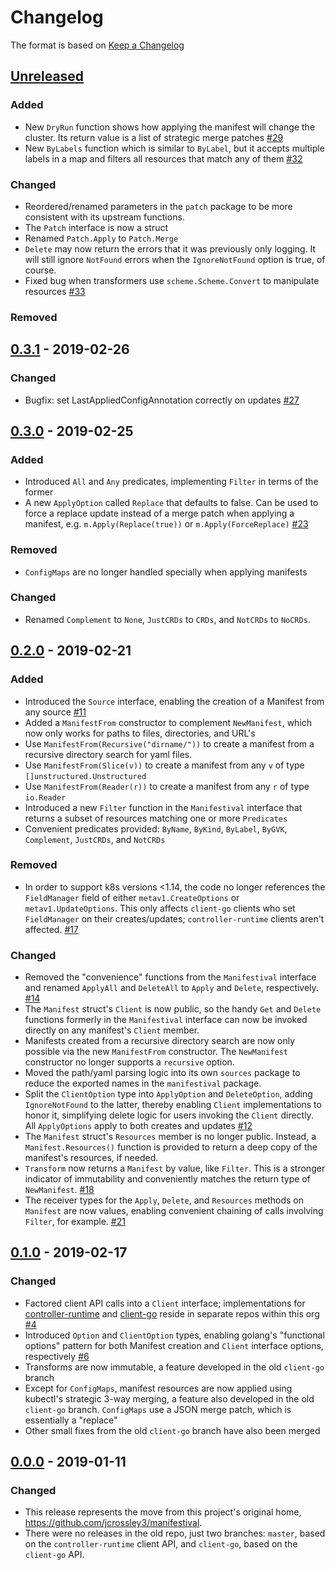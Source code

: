 # Changelog

The format is based on [Keep a Changelog](https://keepachangelog.com/en/1.0.0/)


## [Unreleased]

### Added

- New `DryRun` function shows how applying the manifest will change
  the cluster. Its return value is a list of strategic merge patches
  [#29](https://github.com/manifestival/manifestival/pull/29)
- New `ByLabels` function which is similar to `ByLabel`, but it
  accepts multiple labels in a map and filters all resources that
  match any of them [#32](https://github.com/manifestival/manifestival/pull/32)

### Changed

- Reordered/renamed parameters in the `patch` package to be more
  consistent with its upstream functions.
- The `Patch` interface is now a struct
- Renamed `Patch.Apply` to `Patch.Merge`
- `Delete` may now return the errors that it was previously only
  logging. It will still ignore `NotFound` errors when the
  `IgnoreNotFound` option is true, of course.
- Fixed bug when transformers use `scheme.Scheme.Convert` to
  manipulate resources [#33](https://github.com/manifestival/manifestival/pull/33)

### Removed


## [0.3.1] - 2019-02-26

### Changed

- Bugfix: set LastAppliedConfigAnnotation correctly on updates
  [#27](https://github.com/manifestival/manifestival/issues/27)


## [0.3.0] - 2019-02-25

### Added

- Introduced `All` and `Any` predicates, implementing `Filter` in
  terms of the former
- A new `ApplyOption` called `Replace` that defaults to false. Can be
  used to force a replace update instead of a merge patch when
  applying a manifest, e.g. `m.Apply(Replace(true))` or
  `m.Apply(ForceReplace)` [#23](https://github.com/manifestival/manifestival/issues/23)

### Removed

- `ConfigMaps` are no longer handled specially when applying manifests

### Changed

- Renamed `Complement` to `None`, `JustCRDs` to `CRDs`, and `NotCRDs`
  to `NoCRDs`.


## [0.2.0] - 2019-02-21

### Added

- Introduced the `Source` interface, enabling the creation of a
  Manifest from any source [#11](https://github.com/manifestival/manifestival/pull/11)
- Added a `ManifestFrom` constructor to complement `NewManifest`,
  which now only works for paths to files, directories, and URL's
- Use `ManifestFrom(Recursive("dirname/"))` to create a manifest from
  a recursive directory search for yaml files.
- Use `ManifestFrom(Slice(v))` to create a manifest from any `v` of type
  `[]unstructured.Unstructured`
- Use `ManifestFrom(Reader(r))` to create a manifest from any `r` of
  type `io.Reader`
- Introduced a new `Filter` function in the `Manifestival` interface
  that returns a subset of resources matching one or more `Predicates`
- Convenient predicates provided: `ByName`, `ByKind`, `ByLabel`,
  `ByGVK`, `Complement`, `JustCRDs`, and `NotCRDs`

### Removed

- In order to support k8s versions <1.14, the code no longer
  references the `FieldManager` field of either `metav1.CreateOptions`
  or `metav1.UpdateOptions`. This only affects `client-go` clients who
  set `FieldManager` on their creates/updates; `controller-runtime`
  clients aren't affected.
  [#17](https://github.com/manifestival/manifestival/issues/17)

### Changed

- Removed the "convenience" functions from the `Manifestival`
  interface and renamed `ApplyAll` and `DeleteAll` to `Apply` and
  `Delete`, respectively. [#14](https://github.com/manifestival/manifestival/issues/14)
- The `Manifest` struct's `Client` is now public, so the handy `Get`
  and `Delete` functions formerly in the `Manifestival` interface can
  now be invoked directly on any manifest's `Client` member.
- Manifests created from a recursive directory search are now only
  possible via the new `ManifestFrom` constructor. The `NewManifest`
  constructor no longer supports a `recursive` option.
- Moved the path/yaml parsing logic into its own `sources` package to
  reduce the exported names in the `manifestival` package.
- Split the `ClientOption` type into `ApplyOption` and `DeleteOption`,
  adding `IgnoreNotFound` to the latter, thereby enabling `Client`
  implementations to honor it, simplifying delete logic for users
  invoking the `Client` directly. All `ApplyOptions` apply to both
  creates and updates
  [#12](https://github.com/manifestival/manifestival/pull/12)
- The `Manifest` struct's `Resources` member is no longer public.
  Instead, a `Manifest.Resources()` function is provided to return a
  deep copy of the manifest's resources, if needed.
- `Transform` now returns a `Manifest` by value, like `Filter`. This
  is a stronger indicator of immutability and conveniently matches the
  return type of `NewManifest`. [#18](https://github.com/manifestival/manifestival/issues/18)
- The receiver types for the `Apply`, `Delete`, and `Resources`
  methods on `Manifest` are now values, enabling convenient chaining
  of calls involving `Filter`, for example. [#21](https://github.com/manifestival/manifestival/issues/21)


## [0.1.0] - 2019-02-17

### Changed

- Factored client API calls into a `Client` interface; implementations
  for [controller-runtime] and [client-go] reside in separate repos
  within this org [#4](https://github.com/manifestival/manifestival/issues/4)
- Introduced `Option` and `ClientOption` types, enabling golang's
  "functional options" pattern for both Manifest creation and `Client`
  interface options, respectively [#6](https://github.com/manifestival/manifestival/issues/6)
- Transforms are now immutable, a feature developed in the old
  `client-go` branch
- Except for `ConfigMaps`, manifest resources are now applied using
  kubectl's strategic 3-way merging, a feature also developed in the
  old `client-go` branch. `ConfigMaps` use a JSON merge patch,
  which is essentially a "replace"
- Other small fixes from the old `client-go` branch have also been
  merged 


## [0.0.0] - 2019-01-11

### Changed

- This release represents the move from this project's original home,
  https://github.com/jcrossley3/manifestival.
- There were no releases in the old repo, just two branches: `master`,
  based on the `controller-runtime` client API, and `client-go`, based
  on the `client-go` API. 


[controller-runtime]: https://github.com/manifestival/controller-runtime-client
[client-go]: https://github.com/manifestival/client-go-client
[unreleased]: https://github.com/manifestival/manifestival/compare/v0.3.1...HEAD
[0.3.1]: https://github.com/manifestival/manifestival/compare/v0.3.0...v0.3.1
[0.3.0]: https://github.com/manifestival/manifestival/compare/v0.2.0...v0.3.0
[0.2.0]: https://github.com/manifestival/manifestival/compare/v0.1.0...v0.2.0
[0.1.0]: https://github.com/manifestival/manifestival/compare/v0.0.0...v0.1.0
[0.0.0]: https://github.com/manifestival/manifestival/releases/tag/v0.0.0
